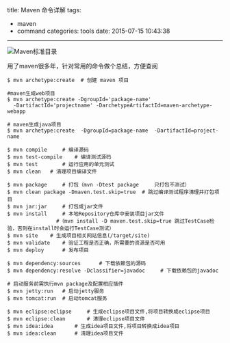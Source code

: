 title: Maven 命令详解
tags:
  - maven
  - command
categories: tools
date: 2015-07-15 10:43:38
---
<img src="http://7xlmfk.com1.z0.glb.clouddn.com/imgs/article/maven-standard-dir.png" alt="Maven标准目录" />

用了maven很多年，针对常用的命令做个总结，方便查阅
    
    $ mvn archetype:create	# 创建 maven 项目

    #maven生成web项目
    $ mvn archetype:create -DgroupId='package-name' 
      -DartifactId='projectname' -DarchetypeArtifactId=maven-archetype-webapp

    # maven生成java项目
    $ mvn archetype:create  -DgroupId=package-name  -DartifactId=project-name  

    $ mvn compile     # 编译源码
    $ mvn test-compile    # 编译测试源码
    $ mvn test        # 运行应用的单元测试
    $ mvn clean   # 清理项目编译文件

<!-- more -->

    $ mvn package     # 打包（mvn -Dtest package     只打包不测试）
    $ mvn clean package -Dmaven.test.skip=true  # 跳过编译测试程序清理并打包项目
    $ mvn jar:jar     # 打包成jar文件
    $ mvn install     # 本地Repository仓库中安装项目jar文件
                    #（mvn install -D maven.test.skip=true 跳过TestCase检验，否则在install时会运行TestCase测试）
    $ mvn site    # 生成项目相关网站信息(/target/site)
    $ mvn validate    # 验证工程是否正确，所需要的资源是否可用
    $ mvn deploy      # 发布项目

    $ mvn dependency:sources      # 下载依赖包的源码
    $ mvn dependency:resolve -Dclassifier=javadoc     # 下载依赖包的javadoc

    # 启动服务前需执行mvn package及配置相应插件
    $ mvn jetty:run   # 启动jetty服务
    $ mvn tomcat:run  # 启动tomcat服务

    $ mvn eclipse:eclipse     # 生成eclipse项目文件,将项目转换成eclipse项目
    $ mvn eclipse:clean       # 清理eclipse项目文件
    $ mvn idea:idea       # 生成idea项目文件,将项目转换成idea项目
    $ mvn idea:clean      # 清理idea项目文件